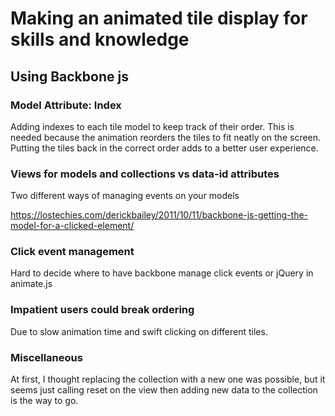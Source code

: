 # Making an animated tile display for skills and knowledge
## Using Backbone js

### Model Attribute: Index
Adding indexes to each tile model to keep track of their order.  This is needed because the animation reorders the tiles to fit neatly on the screen.  Putting the tiles back in the correct order adds to a better user experience.

### Views for models and collections vs data-id attributes
Two different ways of managing events on your models

https://lostechies.com/derickbailey/2011/10/11/backbone-js-getting-the-model-for-a-clicked-element/

### Click event management

Hard to decide where to have backbone manage click events or jQuery in animate.js

### Impatient users could break ordering

Due to slow animation time and swift clicking on different tiles.

### Miscellaneous

At first, I thought replacing the collection with a new one was possible, but it seems just calling reset on the view then adding new data to the collection is the way to go.